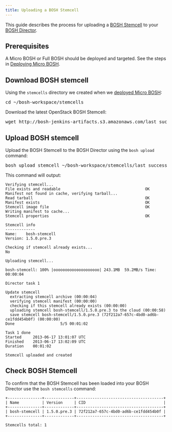 ```yaml
---
title: Uploading a BOSH Stemcell
---
```


This guide describes the process for uploading a [BOSH Stemcell](/docs/running/bosh/components/stemcell.html) to your [BOSH Director](/docs/running/bosh/components/director.html). 

## <a id="prerequisites"></a>Prerequisites ##

A Micro BOSH or Full BOSH should be deployed and targeted. See the steps in [Deploying Micro BOSH](deploying_microbosh.html).

## <a id="download_stemcell"></a>Download BOSH stemcell ###

Using the `stemcells` directory we created when we [deployed Micro BOSH](deploying_microbosh.html#download_stemcell):

<pre class="terminal">
cd ~/bosh-workspace/stemcells
</pre>

Download the latest OpenStack BOSH Stemcell:

<pre class="terminal">
wget http://bosh-jenkins-artifacts.s3.amazonaws.com/last_successful_bosh-stemcell-openstack.tgz
</pre>

## <a id="upload_stemcell"></a>Upload BOSH stemcell ###

Upload the BOSH Stemcell to the BOSH Director using the `bosh upload` command:

<pre class="terminal">
bosh upload stemcell ~/bosh-workspace/stemcells/last_successful_bosh-stemcell-openstack.tgz
</pre>

This command will output:

    Verifying stemcell...
    File exists and readable                                     OK
    Manifest not found in cache, verifying tarball...
    Read tarball                                                 OK
    Manifest exists                                              OK
    Stemcell image file                                          OK
    Writing manifest to cache...
    Stemcell properties                                          OK
    
    Stemcell info
    -------------
    Name:    bosh-stemcell
    Version: 1.5.0.pre.3
    
    Checking if stemcell already exists...
    No
    
    Uploading stemcell...
    
    bosh-stemcell: 100% |oooooooooooooooooooo| 243.1MB  59.2MB/s Time: 00:00:04
    
    Director task 1
    
    Update stemcell
      extracting stemcell archive (00:00:04)                                                            
      verifying stemcell manifest (00:00:00)                                                            
      checking if this stemcell already exists (00:00:00)                                               
      uploading stemcell bosh-stemcell/1.5.0.pre.3 to the cloud (00:00:58)                              
      save stemcell bosh-stemcell/1.5.0.pre.3 (72f212a7-657c-4bd0-ad6b-ce1fdd454b0f) (00:00:00)         
    Done                    5/5 00:01:02                                                                
    
    Task 1 done
    Started		2013-06-17 13:01:07 UTC
    Finished	2013-06-17 13:02:09 UTC
    Duration	00:01:02
    
    Stemcell uploaded and created
    
## <a id="check_stemcell"></a>Check BOSH Stemcell ###

To confirm that the BOSH Stemcell has been loaded into your BOSH Director use the `bosh stemcells` command:
   
    +---------------+-------------+--------------------------------------+
    | Name          | Version     | CID                                  |
    +---------------+-------------+--------------------------------------+
    | bosh-stemcell | 1.5.0.pre.3 | 72f212a7-657c-4bd0-ad6b-ce1fdd454b0f |
    +---------------+-------------+--------------------------------------+
    
    Stemcells total: 1
